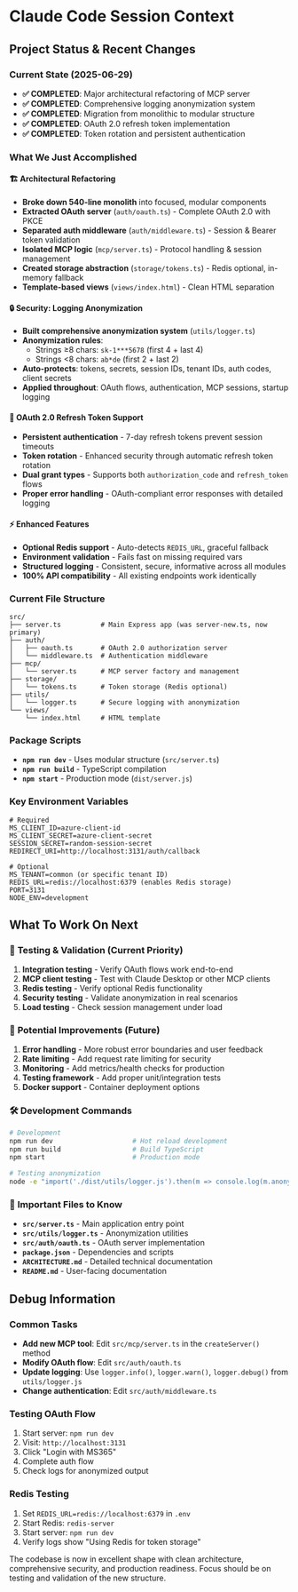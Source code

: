 # Claude Code Session Context

## Project Status & Recent Changes

### Current State (2025-06-29)
- **✅ COMPLETED**: Major architectural refactoring of MCP server
- **✅ COMPLETED**: Comprehensive logging anonymization system
- **✅ COMPLETED**: Migration from monolithic to modular structure
- **✅ COMPLETED**: OAuth 2.0 refresh token implementation
- **✅ COMPLETED**: Token rotation and persistent authentication

### What We Just Accomplished

#### 🏗️ **Architectural Refactoring**
- **Broke down 540-line monolith** into focused, modular components
- **Extracted OAuth server** (`auth/oauth.ts`) - Complete OAuth 2.0 with PKCE
- **Separated auth middleware** (`auth/middleware.ts`) - Session & Bearer token validation  
- **Isolated MCP logic** (`mcp/server.ts`) - Protocol handling & session management
- **Created storage abstraction** (`storage/tokens.ts`) - Redis optional, in-memory fallback
- **Template-based views** (`views/index.html`) - Clean HTML separation

#### 🔒 **Security: Logging Anonymization** 
- **Built comprehensive anonymization system** (`utils/logger.ts`)
- **Anonymization rules**: 
  - Strings ≥8 chars: `sk-1***5678` (first 4 + last 4)
  - Strings <8 chars: `ab*de` (first 2 + last 2)
- **Auto-protects**: tokens, secrets, session IDs, tenant IDs, auth codes, client secrets
- **Applied throughout**: OAuth flows, authentication, MCP sessions, startup logging

#### 🔄 **OAuth 2.0 Refresh Token Support**
- **Persistent authentication** - 7-day refresh tokens prevent session timeouts
- **Token rotation** - Enhanced security through automatic refresh token rotation
- **Dual grant types** - Supports both `authorization_code` and `refresh_token` flows
- **Proper error handling** - OAuth-compliant error responses with detailed logging

#### ⚡ **Enhanced Features**
- **Optional Redis support** - Auto-detects `REDIS_URL`, graceful fallback
- **Environment validation** - Fails fast on missing required vars
- **Structured logging** - Consistent, secure, informative across all modules
- **100% API compatibility** - All existing endpoints work identically

### Current File Structure
```
src/
├── server.ts          # Main Express app (was server-new.ts, now primary)
├── auth/
│   ├── oauth.ts       # OAuth 2.0 authorization server
│   └── middleware.ts  # Authentication middleware  
├── mcp/
│   └── server.ts      # MCP server factory and management
├── storage/
│   └── tokens.ts      # Token storage (Redis optional)
├── utils/
│   └── logger.ts      # Secure logging with anonymization
└── views/
    └── index.html     # HTML template
```

### Package Scripts
- **`npm run dev`** - Uses modular structure (`src/server.ts`)
- **`npm run build`** - TypeScript compilation
- **`npm start`** - Production mode (`dist/server.js`)

### Key Environment Variables
```env
# Required
MS_CLIENT_ID=azure-client-id
MS_CLIENT_SECRET=azure-client-secret  
SESSION_SECRET=random-session-secret
REDIRECT_URI=http://localhost:3131/auth/callback

# Optional
MS_TENANT=common (or specific tenant ID)
REDIS_URL=redis://localhost:6379 (enables Redis storage)
PORT=3131
NODE_ENV=development
```

## What To Work On Next

### 🧪 **Testing & Validation** (Current Priority)
1. **Integration testing** - Verify OAuth flows work end-to-end
2. **MCP client testing** - Test with Claude Desktop or other MCP clients
3. **Redis testing** - Verify optional Redis functionality
4. **Security testing** - Validate anonymization in real scenarios
5. **Load testing** - Check session management under load

### 🚀 **Potential Improvements** (Future)
1. **Error handling** - More robust error boundaries and user feedback
2. **Rate limiting** - Add request rate limiting for security
3. **Monitoring** - Add metrics/health checks for production
4. **Testing framework** - Add proper unit/integration tests
5. **Docker support** - Container deployment options

### 🛠️ **Development Commands**
```bash
# Development
npm run dev                    # Hot reload development
npm run build                  # Build TypeScript
npm start                      # Production mode

# Testing anonymization
node -e "import('./dist/utils/logger.js').then(m => console.log(m.anonymizeKey('sk-1234567890abcdef')))"
```

### 📁 **Important Files to Know**
- **`src/server.ts`** - Main application entry point
- **`src/utils/logger.ts`** - Anonymization utilities
- **`src/auth/oauth.ts`** - OAuth server implementation  
- **`package.json`** - Dependencies and scripts
- **`ARCHITECTURE.md`** - Detailed technical documentation
- **`README.md`** - User-facing documentation

## Debug Information

### Common Tasks
- **Add new MCP tool**: Edit `src/mcp/server.ts` in the `createServer()` method
- **Modify OAuth flow**: Edit `src/auth/oauth.ts`
- **Update logging**: Use `logger.info()`, `logger.warn()`, `logger.debug()` from `utils/logger.js`
- **Change authentication**: Edit `src/auth/middleware.ts`

### Testing OAuth Flow
1. Start server: `npm run dev`
2. Visit: `http://localhost:3131`
3. Click "Login with MS365"
4. Complete auth flow
5. Check logs for anonymized output

### Redis Testing
1. Set `REDIS_URL=redis://localhost:6379` in `.env`
2. Start Redis: `redis-server`
3. Start server: `npm run dev`
4. Verify logs show "Using Redis for token storage"

The codebase is now in excellent shape with clean architecture, comprehensive security, and production readiness. Focus should be on testing and validation of the new structure.
